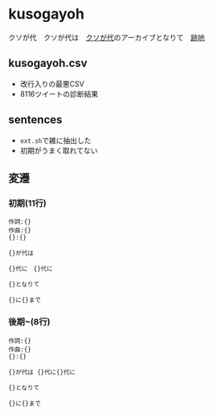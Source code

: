 # kusogayoh
クソが代　クソが代は　[クソが代]のアーカイブとなりて　[跡地]

## kusogayoh.csv

- 改行入りの最悪CSV
- 8116ツイートの診断結果

## sentences

- `ext.sh`で雑に抽出した
- 初期がうまく取れてない

## 変遷

### 初期(11行)

```text
作詞:{}
作曲:{}
{}:{}

{}が代は

{}代に　{}代に

{}となりて

{}に{}まで
```

### 後期~(8行)

```
作詞:{}
作曲:{}
{}:{}

{}が代は {}代に{}代に

{}となりて

{}に{}まで
```

[クソが代]: https://shindanmaker.com/893413
[跡地]: https://web.archive.org/web/20190502082640/https://shindanmaker.com/893413
